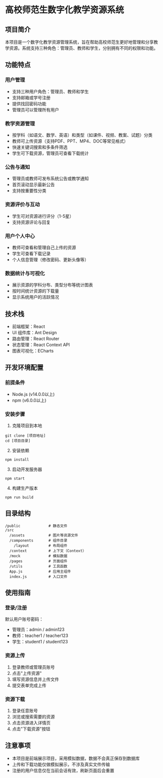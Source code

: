 # 高校师范生数字化教学资源系统

## 项目简介

本项目是一个数字化教学资源管理系统，旨在帮助高校师范生更好地管理和分享教学资源。系统支持三种角色：管理员、教师和学生，分别拥有不同的权限和功能。

## 功能特点

### 用户管理

- 支持三种用户角色：管理员、教师和学生
- 支持邮箱或学号注册
- 提供找回密码功能
- 管理员可以管理所有用户

### 教学资源管理

- 按学科（如语文、数学、英语）和类型（如课件、视频、教案、试题）分类
- 教师可上传资源（支持PDF、PPT、MP4、DOC等常见格式）
- 快速关键词搜索和多条件筛选
- 学生可下载资源，管理员可查看下载统计

### 公告与通知

- 管理员或教师可发布系统公告或教学通知
- 首页滚动显示最新公告
- 支持按重要性分类

### 资源评价与互动

- 学生可对资源进行评分（1-5星）
- 支持资源评论与回复

### 用户个人中心

- 教师可查看和管理自己上传的资源
- 学生可查看下载记录
- 个人信息管理（修改密码、更新头像等）

### 数据统计与可视化

- 展示资源的学科分布、类型分布等统计图表
- 按时间统计资源的下载量
- 显示系统用户的活跃情况

## 技术栈

- 前端框架：React
- UI 组件库：Ant Design
- 路由管理：React Router
- 状态管理：React Context API
- 图表可视化：ECharts

## 开发环境配置

### 前提条件

- Node.js (v14.0.0以上)
- npm (v6.0.0以上)

### 安装步骤

1. 克隆项目到本地
```
git clone [项目地址]
cd [项目目录]
```

2. 安装依赖
```
npm install
```

3. 启动开发服务器
```
npm start
```

4. 构建生产版本
```
npm run build
```

## 目录结构

```
/public             # 静态文件
/src
  /assets           # 图片等资源文件
  /components       # 组件目录
    /layout         # 布局组件
  /context          # 上下文（Context）
  /mock             # 模拟数据
  /pages            # 页面组件
  /utils            # 工具函数
  App.js            # 应用主组件
  index.js          # 入口文件
```

## 使用指南

### 登录/注册

默认用户账号密码：
- 管理员：admin / admin123
- 教师：teacher1 / teacher123
- 学生：student1 / student123

### 资源上传

1. 登录教师或管理员账号
2. 点击"上传资源"
3. 填写资源信息并上传文件
4. 提交表单完成上传

### 资源下载

1. 登录任意账号
2. 浏览或搜索需要的资源
3. 点击资源进入详情页
4. 点击"下载资源"按钮

## 注意事项

- 本项目是前端展示项目，采用模拟数据，数据不会真正保存到数据库
- 上传和下载功能仅做模拟展示，不涉及真实文件传输
- 注册的用户信息仅在当前会话有效，刷新页面后会重置
